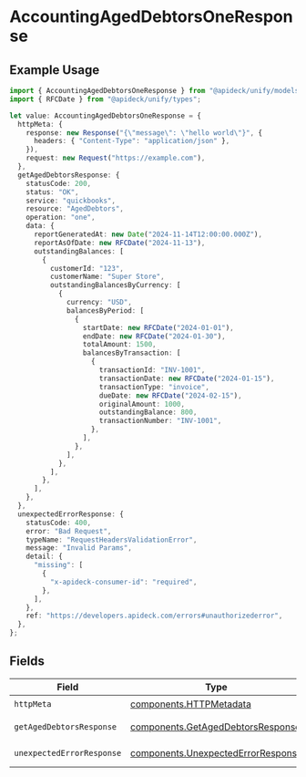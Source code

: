 # AccountingAgedDebtorsOneResponse

## Example Usage

```typescript
import { AccountingAgedDebtorsOneResponse } from "@apideck/unify/models/operations";
import { RFCDate } from "@apideck/unify/types";

let value: AccountingAgedDebtorsOneResponse = {
  httpMeta: {
    response: new Response("{\"message\": \"hello world\"}", {
      headers: { "Content-Type": "application/json" },
    }),
    request: new Request("https://example.com"),
  },
  getAgedDebtorsResponse: {
    statusCode: 200,
    status: "OK",
    service: "quickbooks",
    resource: "AgedDebtors",
    operation: "one",
    data: {
      reportGeneratedAt: new Date("2024-11-14T12:00:00.000Z"),
      reportAsOfDate: new RFCDate("2024-11-13"),
      outstandingBalances: [
        {
          customerId: "123",
          customerName: "Super Store",
          outstandingBalancesByCurrency: [
            {
              currency: "USD",
              balancesByPeriod: [
                {
                  startDate: new RFCDate("2024-01-01"),
                  endDate: new RFCDate("2024-01-30"),
                  totalAmount: 1500,
                  balancesByTransaction: [
                    {
                      transactionId: "INV-1001",
                      transactionDate: new RFCDate("2024-01-15"),
                      transactionType: "invoice",
                      dueDate: new RFCDate("2024-02-15"),
                      originalAmount: 1000,
                      outstandingBalance: 800,
                      transactionNumber: "INV-1001",
                    },
                  ],
                },
              ],
            },
          ],
        },
      ],
    },
  },
  unexpectedErrorResponse: {
    statusCode: 400,
    error: "Bad Request",
    typeName: "RequestHeadersValidationError",
    message: "Invalid Params",
    detail: {
      "missing": [
        {
          "x-apideck-consumer-id": "required",
        },
      ],
    },
    ref: "https://developers.apideck.com/errors#unauthorizederror",
  },
};
```

## Fields

| Field                                                                                    | Type                                                                                     | Required                                                                                 | Description                                                                              |
| ---------------------------------------------------------------------------------------- | ---------------------------------------------------------------------------------------- | ---------------------------------------------------------------------------------------- | ---------------------------------------------------------------------------------------- |
| `httpMeta`                                                                               | [components.HTTPMetadata](../../models/components/httpmetadata.md)                       | :heavy_check_mark:                                                                       | N/A                                                                                      |
| `getAgedDebtorsResponse`                                                                 | [components.GetAgedDebtorsResponse](../../models/components/getageddebtorsresponse.md)   | :heavy_minus_sign:                                                                       | Aged Debtors                                                                             |
| `unexpectedErrorResponse`                                                                | [components.UnexpectedErrorResponse](../../models/components/unexpectederrorresponse.md) | :heavy_minus_sign:                                                                       | Unexpected error                                                                         |